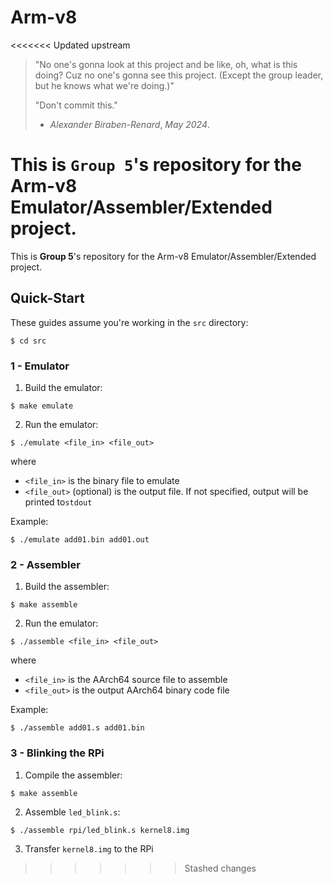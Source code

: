 # Arm-v8

<<<<<<< Updated upstream
> "No one's gonna look at this project and be like, oh, what is this doing? Cuz no one's gonna see this project. (Except the group leader, but he knows what we're doing.)"
>
> "Don't commit this."
>
> - *Alexander Biraben-Renard*, *May 2024*.

This is `Group 5`'s repository for the Arm-v8 Emulator/Assembler/Extended project. 
=======
This is **Group 5**'s repository for the Arm-v8 Emulator/Assembler/Extended project.

## Quick-Start

These guides assume you're working in the `src` directory:
```shell
$ cd src
```

### 1 - Emulator
1. Build the emulator:
```shell
$ make emulate
```
2. Run the emulator:
```shell
$ ./emulate <file_in> <file_out>
```
where
- `<file_in>` is the binary file to emulate
- `<file_out>` (optional) is the output file. If not specified, output will be printed to`stdout`

Example:
```shell
$ ./emulate add01.bin add01.out
```

### 2 - Assembler
1. Build the assembler:
```shell
$ make assemble
```
2. Run the emulator:
```shell
$ ./assemble <file_in> <file_out>
```
where
- `<file_in>` is the AArch64 source file to assemble
- `<file_out>` is the output AArch64 binary code file

Example:
```shell
$ ./assemble add01.s add01.bin
```

### 3 - Blinking the RPi
1. Compile the assembler:
```shell
$ make assemble
```
2. Assemble `led_blink.s`:
```shell
$ ./assemble rpi/led_blink.s kernel8.img
```
3. Transfer `kernel8.img` to the RPi
>>>>>>> Stashed changes
